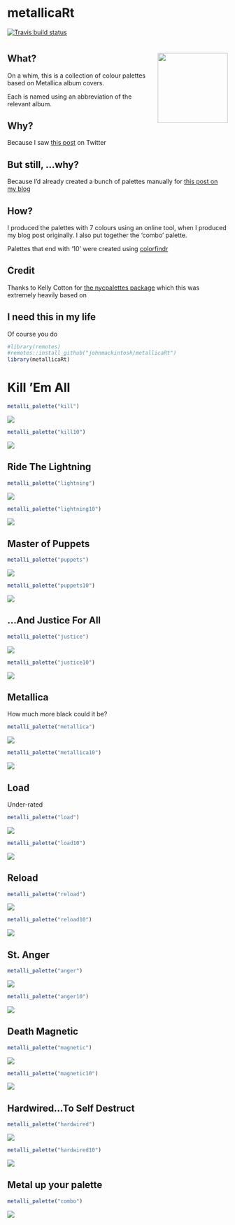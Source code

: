 metallicaRt
================

<!-- badges: start -->

[![Travis build
status](https://travis-ci.com/johnmackintosh/metallicaRt.svg?branch=master)](https://travis-ci.com/johnmackintosh/metallicaRt)
<!-- badges: end -->

# <img src="man/figures/metallicart.jpg" width="160px" align="right"/>

## What?

On a whim, this is a collection of colour palettes based on Metallica
album covers.

Each is named using an abbreviation of the relevant album.

## Why?

Because I saw [this
post](https://github.com/annahensch/R-tutorials/blob/master/ggplot-on-fire.md)
on Twitter

## But still, …why?

Because I’d already created a bunch of palettes manually for [this post
on my
blog](https://johnmackintosh.net/blog/2018-01-29-hardwired-for-tidy-text/)

## How?

I produced the palettes with 7 colours using an online tool, when I
produced my blog post originally. I also put together the ‘combo’
palette.

Palettes that end with ‘10’ were created using
[colorfindr](https://CRAN.R-project.org/package=colorfindr)

## Credit

Thanks to Kelly Cotton for [the nycpalettes
package](https://github.com/kellycotton/nycpalettes) which this was
extremely heavily based on

## I need this in my life

Of course you do

``` r
#library(remotes)
#remotes::install_github("johnmackintosh/metallicaRt")
library(metallicaRt)
```

# Kill ’Em All

``` r
metalli_palette("kill")
```

![](man/figures/README-unnamed-chunk-2-1.png)<!-- -->

``` r
metalli_palette("kill10")
```

![](man/figures/README-unnamed-chunk-3-1.png)<!-- -->

## Ride The Lightning

``` r
metalli_palette("lightning")
```

![](man/figures/README-unnamed-chunk-4-1.png)<!-- -->

``` r
metalli_palette("lightning10")
```

![](man/figures/README-unnamed-chunk-5-1.png)<!-- -->

## Master of Puppets

``` r
metalli_palette("puppets")
```

![](man/figures/README-unnamed-chunk-6-1.png)<!-- -->

``` r
metalli_palette("puppets10")
```

![](man/figures/README-unnamed-chunk-7-1.png)<!-- -->

## …And Justice For All

``` r
metalli_palette("justice")
```

![](man/figures/README-unnamed-chunk-8-1.png)<!-- -->

``` r
metalli_palette("justice10")
```

![](man/figures/README-unnamed-chunk-9-1.png)<!-- -->

## Metallica

How much more black could it be?

``` r
metalli_palette("metallica")
```

![](man/figures/README-unnamed-chunk-10-1.png)<!-- -->

``` r
metalli_palette("metallica10")
```

![](man/figures/README-unnamed-chunk-11-1.png)<!-- -->

## Load

Under-rated

``` r
metalli_palette("load")
```

![](man/figures/README-unnamed-chunk-12-1.png)<!-- -->

``` r
metalli_palette("load10")
```

![](man/figures/README-unnamed-chunk-13-1.png)<!-- -->

## Reload

``` r
metalli_palette("reload")
```

![](man/figures/README-unnamed-chunk-14-1.png)<!-- -->

``` r
metalli_palette("reload10")
```

![](man/figures/README-unnamed-chunk-15-1.png)<!-- -->

## St. Anger

``` r
metalli_palette("anger")
```

![](man/figures/README-unnamed-chunk-16-1.png)<!-- -->

``` r
metalli_palette("anger10")
```

![](man/figures/README-unnamed-chunk-17-1.png)<!-- -->

## Death Magnetic

``` r
metalli_palette("magnetic")
```

![](man/figures/README-unnamed-chunk-18-1.png)<!-- -->

``` r
metalli_palette("magnetic10")
```

![](man/figures/README-unnamed-chunk-19-1.png)<!-- -->

## Hardwired…To Self Destruct

``` r
metalli_palette("hardwired")
```

![](man/figures/README-unnamed-chunk-20-1.png)<!-- -->

``` r
metalli_palette("hardwired10")
```

![](man/figures/README-unnamed-chunk-21-1.png)<!-- -->

## Metal up your palette

``` r
metalli_palette("combo")
```

![](man/figures/README-unnamed-chunk-22-1.png)<!-- -->
